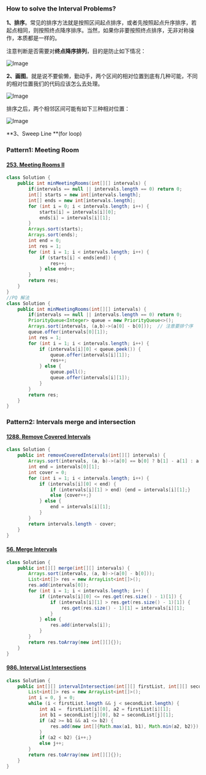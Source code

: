 ### How to solve the Interval Problems?

**1、排序**。常见的排序方法就是按照区间起点排序，或者先按照起点升序排序，若起点相同，则按照终点降序排序。当然，如果你非要按照终点排序，无非对称操作，本质都是一样的。

注意判断是否需要对**终点降序排列**，目的是防止如下情况：

![Image](https://mmbiz.qpic.cn/sz_mmbiz_jpg/gibkIz0MVqdHvEm6Hfybxj5tHaDLbHmMwNQAb9KdpBxJw0mAmLfWLRZNnw84kv11kcaGJEOE2ypn1dqXglI14ZA/640?wx_fmt=jpeg&tp=webp&wxfrom=5&wx_lazy=1&wx_co=1)

**2、画图**。就是说不要偷懒，勤动手，两个区间的相对位置到底有几种可能，不同的相对位置我们的代码应该怎么去处理。

![Image](https://mmbiz.qpic.cn/sz_mmbiz_jpg/gibkIz0MVqdHvEm6Hfybxj5tHaDLbHmMwOdic80XKAs3ho1hJsby925sEneG24WgN55FJJu4hfrbjZuWRqRiaW4NA/640?wx_fmt=jpeg&tp=webp&wxfrom=5&wx_lazy=1&wx_co=1)

排序之后，两个相邻区间可能有如下三种相对位置：

![Image](https://mmbiz.qpic.cn/sz_mmbiz_jpg/gibkIz0MVqdHvEm6Hfybxj5tHaDLbHmMwZvyib1gGbacibosib4gCpv1P6VbvBHL4sOxAcJjPiaaPbM2GbzxZYO3A1Q/640?wx_fmt=jpeg&tp=webp&wxfrom=5&wx_lazy=1&wx_co=1)

**3、Sweep Line **(for loop)



### Pattern1: Meeting Room

#### [253. Meeting Rooms II](https://leetcode-cn.com/problems/meeting-rooms-ii/)

```java
class Solution {
    public int minMeetingRooms(int[][] intervals) {
        if(intervals == null || intervals.length == 0) return 0;
        int[] starts = new int[intervals.length];
        int[] ends = new int[intervals.length];
        for (int i = 0; i < intervals.length; i++) {
            starts[i] = intervals[i][0];
            ends[i] = intervals[i][1];
        }
        Arrays.sort(starts);
        Arrays.sort(ends);
        int end = 0;
        int res = 1;
        for (int i = 1; i < intervals.length; i++) {
            if (starts[i] < ends[end]) {
                res++;
            } else end++;
        }
        return res;
    }
}
//PQ 解法
class Solution {
    public int minMeetingRooms(int[][] intervals) {
        if(intervals == null || intervals.length == 0) return 0;
        PriorityQueue<Integer> queue = new PriorityQueue<>();
        Arrays.sort(intervals, (a,b)->(a[0] - b[0]));  // 注意要排个序
        queue.offer(intervals[0][1]);
        int res = 1;
        for (int i = 1; i < intervals.length; i++) {
            if (intervals[i][0] < queue.peek()) {
                queue.offer(intervals[i][1]);
                res++;
            } else {
                queue.poll();
                queue.offer(intervals[i][1]);
            }
        }
        return res;
    }
}
```



### Pattern2: Intervals merge and intersection

#### [1288. Remove Covered Intervals](https://leetcode-cn.com/problems/remove-covered-intervals/)

```java
class Solution {
    public int removeCoveredIntervals(int[][] intervals) {
        Arrays.sort(intervals, (a, b)->(a[0] == b[0] ? b[1] - a[1] : a[0] - b[0]));//注意中点要降序排列 否则像开头的图那样 重复区间被当成相交 结果错误
        int end = intervals[0][1];
        int cover = 0;
        for (int i = 1; i < intervals.length; i++) {
            if (intervals[i][0] < end) {
                if (intervals[i][1] > end) {end = intervals[i][1];}
                else {cover++;}
            } else {
                end = intervals[i][1];
            }
        }
        return intervals.length - cover;
    }
}
```

#### [56. Merge Intervals](https://leetcode-cn.com/problems/merge-intervals/)

```java
class Solution {
    public int[][] merge(int[][] intervals) {
        Arrays.sort(intervals, (a, b)->(a[0] - b[0]));
        List<int[]> res = new ArrayList<int[]>();
        res.add(intervals[0]);
        for (int i = 1; i < intervals.length; i++) {
            if (intervals[i][0] <= res.get(res.size() - 1)[1]) {
                if (intervals[i][1] > res.get(res.size() - 1)[1]) {
                    res.get(res.size() - 1)[1] = intervals[i][1];
                }
            } else {
                res.add(intervals[i]);
            }
        }
        return res.toArray(new int[][]{});
    }
}
```

#### [986. Interval List Intersections](https://leetcode-cn.com/problems/interval-list-intersections/)

```java
class Solution {
    public int[][] intervalIntersection(int[][] firstList, int[][] secondList) {
        List<int[]> res = new ArrayList<int[]>();
        int i = 0, j = 0;
        while (i < firstList.length && j < secondList.length) {
            int a1 =  firstList[i][0], a2 = firstList[i][1];
            int b1 = secondList[j][0], b2 = secondList[j][1];
            if (a2 >= b1 && a1 <= b2) {
                res.add(new int[]{Math.max(a1, b1), Math.min(a2, b2)});
            }
            if (a2 < b2) {i++;}
            else j++;
        }
        return res.toArray(new int[][]{});
    }
}